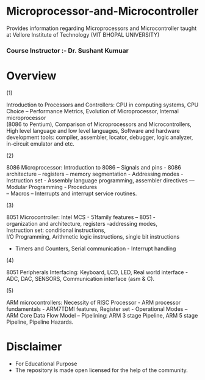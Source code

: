 # Microprocessor-and-Microcontroller
Provides information regarding Microprocessors and Microcontroller taught at Vellore Institute of Technology
(VIT BHOPAL UNIVERSITY)

### Course Instructor :- Dr. Sushant Kumuar

# Overview 

(1) 

Introduction to Processors and Controllers: 
CPU in computing systems, CPU Choice – Performance Metrics, 
Evolution of Microprocessor,  Internal  microprocessor  
(8086  to  Pentium),  Comparison  of Microprocessors  and  Microcontrollers,
High  level  language  and  low  level languages,  Software  and  hardware  development 
tools:  compiler,  assembler, locator, debugger, logic analyzer, in-circuit emulator and etc. 



(2)


8086 Microprocessor: Introduction to 8086 – Signals and pins - 
8086 architecture – registers – memory segmentation  -    Addressing  modes  - 
Instruction  set  -  Assembly  language programming, 
assembler  directives  ––  Modular  Programming  -  Procedures  
– Macros – Interrupts and interrupt service routines.


(3)


8051 Microcontroller:  Intel MCS - 51family features – 8051 -  
organization and architecture, registers -addressing  modes,  
Instruction  set:  conditional  instructions,  
I/O  Programming, Arithmetic logic instructions, single bit instructions 
- Timers and Counters, Serial communication - Interrupt handling


(4)


8051 Peripherals Interfacing: Keyboard, LCD, LED, 
Real world interface - ADC, DAC, SENSORS, Communication interface (asm & C).


(5)


ARM microcontrollers: Necessity  of  RISC  Processor  - 
ARM  processor  fundamentals  -  ARM7TDMI features,  Register  set  -  Operational Modes  – 
ARM  Core  Data Flow Model – Pipelining: ARM 3 stage Pipeline, 
ARM 5 stage Pipeline, Pipeline Hazards. 


# Disclaimer 
* For Educational Purpose 
* The repository is made open licensed for the help of the community. 
